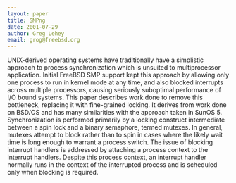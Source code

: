 ```yaml
---
layout: paper
title: SMPng
date: 2001-07-29
author: Greg Lehey
email: grog@freebsd.org
---
```

UNIX-derived operating systems have traditionally have a simplistic approach to process synchronization which is unsuited to multiprocessor application. Initial FreeBSD SMP support kept this approach by allowing only one process to run in kernel mode at any time, and also blocked interrupts across multiple processors, causing seriously suboptimal performance of I/O bound systems. This paper describes work done to remove this bottleneck, replacing it with fine-grained locking. It derives from work done on BSD/OS and has many similarities with the approach taken in SunOS 5. Synchronization is performed primarily by a locking construct intermediate between a spin lock and a binary semaphore, termed mutexes. In general, mutexes attempt to block rather than to spin in cases where the likely wait time is long enough to warrant a process switch. The issue of blocking interrupt handlers is addressed by attaching a process context to the interrupt handlers. Despite this process context, an interrupt handler normally runs in the context of the interrupted process and is scheduled only when blocking is required.
